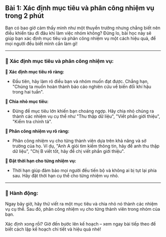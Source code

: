 ## Bài 1: Xác định mục tiêu và phân công nhiệm vụ trong 2 phút

Bạn có bao giờ cảm thấy mình như một thuyền trưởng nhưng chẳng biết nên điều khiển tàu đi đâu khi làm việc nhóm không? Đừng lo, bài học này sẽ giúp bạn xác định mục tiêu và phân công nhiệm vụ một cách hiệu quả, để mọi người đều biết mình cần làm gì!

---

### 📌 Xác định mục tiêu và phân công nhiệm vụ:

**🔹 Xác định mục tiêu rõ ràng:**
- Đầu tiên, hãy làm rõ điều bạn và nhóm muốn đạt được. Chẳng hạn, "Chúng ta muốn hoàn thành báo cáo nghiên cứu về biến đổi khí hậu trong hai tuần".

**🔹 Chia nhỏ mục tiêu:**
- Đừng để mục tiêu lớn khiến bạn choáng ngợp. Hãy chia nhỏ chúng ra thành các nhiệm vụ cụ thể như "Thu thập dữ liệu", "Viết phần giới thiệu", "Kiểm tra chính tả".

**🔹 Phân công nhiệm vụ rõ ràng:**
- Phân công nhiệm vụ cho từng thành viên dựa trên khả năng và sở trường của họ. Ví dụ, "Anh A giỏi tìm kiếm thông tin, hãy để anh thu thập dữ liệu", "Chị B viết tốt, hãy để chị viết phần giới thiệu".

**🔹 Đặt thời hạn cho từng nhiệm vụ:**
- Thời hạn giúp đảm bảo mọi người đều tiến bộ và không ai bị tụt lại phía sau. Hãy đặt thời hạn cụ thể cho từng nhiệm vụ nhỏ.

---

### 🚀 Hành động:

Ngay bây giờ, hãy thử viết ra một mục tiêu và chia nhỏ nó thành các nhiệm vụ cụ thể. Sau đó, phân công nhiệm vụ cho từng thành viên trong nhóm của bạn.

Xác định xong rồi? Giờ đến bước lên kế hoạch – xem ngay bài tiếp theo để biết cách lập kế hoạch chi tiết và hiệu quả nhé!